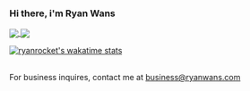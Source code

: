 ### Hi there, i'm Ryan Wans

<a href="https://github.com/ryanwans">
  <img align="center" src="https://github-readme-stats.vercel.app/api?username=ryanrocket" />
</a>
<a href="https://github.com/ryanwans">
  <img align="center" src="https://github-readme-stats.vercel.app/api/top-langs/?username=ryanrocket&layout=compact&langs_count=8" />
</a>

[![ryanrocket's wakatime stats](https://github-readme-stats.vercel.app/api/wakatime?username=ryanrocket&layout=compact)](https://github.com/ryanwans)

<br>
For business inquires, contact me at <a href="mailto:business@ryanwans.com">business@ryanwans.com</a>
